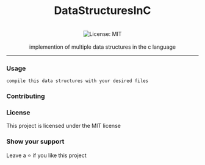<div align="center">
<h1 align="center">DataStructuresInC</h1>
<br />
<img alt="License: MIT" src="https://img.shields.io/badge/License-MIT-blue.svg" /><br>
<br>
implemention of multiple data structures in the c language
</div>

***

### Usage
```
compile this data structures with your desired files
```

### Contributing

### License
This project is licensed under the MIT license
### Show your support
Leave a ⭐ if you like this project
